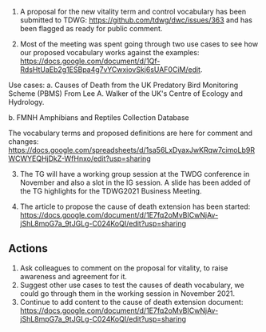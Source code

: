 1. A proposal for the new vitality term and control vocabulary has been submitted to TDWG: https://github.com/tdwg/dwc/issues/363 and has been flagged as ready for public comment.

2. Most of the meeting was spent going through two use cases to see how our proposed vocabulary works against the examples: https://docs.google.com/document/d/1Qf-RdsHtUaEb2g1ESBpa4g7vYCwxiovSkj6sUAF0CiM/edit.

Use cases: 
a. Causes of Death from the UK Predatory Bird Monitoring Scheme (PBMS)
From Lee A. Walker of the UK's Centre of Ecology and Hydrology.

b. FMNH Amphibians and Reptiles Collection Database

The vocabulary terms and proposed definitions are here for comment and changes: https://docs.google.com/spreadsheets/d/1sa56LxDyaxJwKRqw7cimoLb9RWCWYEQHjDkZ-WfHnxo/edit?usp=sharing

3. The TG will have a working group session at the TWDG conference in November and also a slot in the IG session. A slide has been added of the TG highlights for the TDWG2021 Business Meeting.

4. The article to propose the cause of death extension has been started: https://docs.google.com/document/d/1E7fq2oMvBICwNjAv-jShL8mpG7a_9tJGLg-C024KoQI/edit?usp=sharing


## Actions ##
1. Ask colleagues to comment on the proposal for vitality, to raise awareness and agreement for it.
2. Suggest other use cases to test the causes of death vocabulary, we could go through them in the working session in November 2021.
3. Continue to add content to the cause of death extension document: https://docs.google.com/document/d/1E7fq2oMvBICwNjAv-jShL8mpG7a_9tJGLg-C024KoQI/edit?usp=sharing

